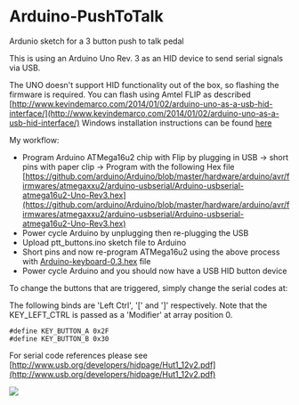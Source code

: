 # Arduino-PushToTalk
Ardunio sketch for a 3 button push to talk pedal


This is using an Arduino Uno Rev. 3 as an HID device to send serial signals via USB.

The UNO doesn't support HID functionality out of the box, so flashing the firmware is required. You can flash using Amtel FLIP as described [http://www.kevindemarco.com/2014/01/02/arduino-uno-as-a-usb-hid-interface/](http://www.kevindemarco.com/2014/01/02/arduino-uno-as-a-usb-hid-interface/)
Windows installation instructions can be found [here](https://www.fedevel.com/welldoneblog/2015/04/how-to-flash-arduino-bootloader-without-a-programmer/)

My workflow:
 - Program Arduino ATMega16u2 chip with Flip by plugging in USB -> short pins with paper clip -> Program with the following Hex file [https://github.com/arduino/Arduino/blob/master/hardware/arduino/avr/firmwares/atmegaxxu2/arduino-usbserial/Arduino-usbserial-atmega16u2-Uno-Rev3.hex](https://github.com/arduino/Arduino/blob/master/hardware/arduino/avr/firmwares/atmegaxxu2/arduino-usbserial/Arduino-usbserial-atmega16u2-Uno-Rev3.hex)
 - Power cycle Arduino by unplugging then re-plugging the USB
 - Upload ptt_buttons.ino sketch file to Arduino
 - Short pins and now re-program ATMega16u2 using the above process with [Arduino-keyboard-0.3.hex](https://github.com/coopermaa/USBKeyboard/blob/master/firmware/Arduino-keyboard-0.3.hex) file
 - Power cycle Arduino and you should now have a USB HID button device
 
 
To change the buttons that are triggered, simply change the serial codes at:
 
The following binds are 'Left Ctrl', '[' and ']' respectively. Note that the KEY_LEFT_CTRL is passed as a 'Modifier' at array position 0.

```#define KEY_LEFT_CTRL 0x01
#define KEY_BUTTON_A 0x2F
#define KEY_BUTTON_B 0x30
```

For serial code references please see [http://www.usb.org/developers/hidpage/Hut1_12v2.pdf](http://www.usb.org/developers/hidpage/Hut1_12v2.pdf)



![](https://media.giphy.com/media/8lQwnL1gIp5G8/giphy.gif)
